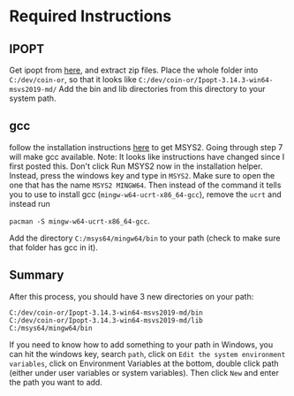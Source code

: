 # Required Instructions

## IPOPT
Get ipopt from [here](https://github.com/coin-or/Ipopt/releases/tag/releases%2F3.14.3), and extract zip files. Place the whole folder into `C:/dev/coin-or`, so that it looks like
`C:/dev/coin-or/Ipopt-3.14.3-win64-msvs2019-md/`
Add the bin and lib directories from this directory to your system path.

## gcc
follow the installation instructions [here](https://www.msys2.org/) to get MSYS2. Going through step 7 will make gcc available. Note: It looks like instructions have changed since I first posted this. Don't click Run MSYS2 now in the installation helper. Instead, press the windows key and type in `MSYS2`. Make sure to open the one that has the name `MSYS2 MINGW64`. Then instead of the command it tells you to use to install gcc (`mingw-w64-ucrt-x86_64-gcc`), remove the `ucrt` and instead run 

```pacman -S mingw-w64-ucrt-x86_64-gcc```.

Add the directory `C:/msys64/mingw64/bin` to your path (check to make sure that folder has gcc in it).

## Summary
After this process, you should have 3 new directories on your path:
```
C:/dev/coin-or/Ipopt-3.14.3-win64-msvs2019-md/bin
C:/dev/coin-or/Ipopt-3.14.3-win64-msvs2019-md/lib
C:/msys64/mingw64/bin
```

If you need to know how to add something to your path in Windows, you can hit the windows key, search `path`, click on `Edit the system environment variables`, click on Environment Variables at the bottom, double click path (either under user variables or system variables). Then click `New` and enter the path you want to add.

